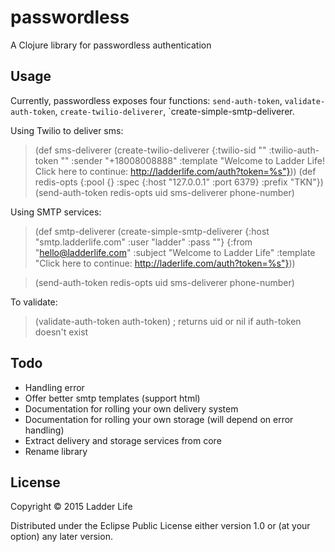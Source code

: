 # passwordless

A Clojure library for passwordless authentication

## Usage

Currently, passwordless exposes four functions: `send-auth-token`, `validate-auth-token`,
`create-twilio-deliverer`, `create-simple-smtp-deliverer.

Using Twilio to deliver sms:

> (def sms-deliverer
       (create-twilio-deliverer {:twilio-sid ""
                                 :twilio-auth-token ""
                                 :sender "+18008008888"
                                 :template "Welcome to Ladder Life! Click here to continue: http://ladderlife.com/auth?token=%s"}))
> (def redis-opts {:pool {}
                   :spec {:host "127.0.0.1" :port 6379}
                   :prefix "TKN"})
> (send-auth-token redis-opts uid sms-deliverer phone-number)

Using SMTP services:

> (def smtp-deliverer
       (create-simple-smtp-deliverer {:host "smtp.ladderlife.com"
                                      :user "ladder"
                                      :pass ""}
                                     {:from "hello@ladderlife.com"
                                      :subject "Welcome to Ladder Life"
                                      :template "Click here to continue: http://laderlife.com/auth?token=%s"}))

> (send-auth-token redis-opts uid sms-deliverer phone-number)

To validate:

> (validate-auth-token auth-token) ; returns uid or nil if auth-token doesn't exist

## Todo

- Handling error
- Offer better smtp templates (support html)
- Documentation for rolling your own delivery system
- Documentation for rolling your own storage (will depend on error handling)
- Extract delivery and storage services from core
- Rename library

## License

Copyright © 2015 Ladder Life

Distributed under the Eclipse Public License either version 1.0 or (at
your option) any later version.
